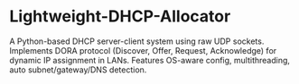 # Lightweight-DHCP-Allocator
A Python-based DHCP server-client system using raw UDP sockets. Implements DORA protocol (Discover, Offer, Request, Acknowledge) for dynamic IP assignment in LANs. Features OS-aware config, multithreading, auto subnet/gateway/DNS detection.
